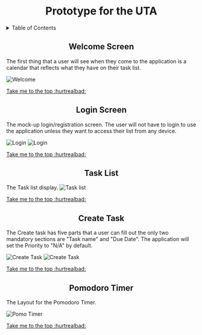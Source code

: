 <h1 align="center">
  Prototype for the UTA
</h1>





<details>
<summary>Table of Contents</summary>

1. [Welcome Screen](https://github.com/jonathan-f-gomez/unnamed-time-application/blob/main/Prototype/README.MD#--welcome-screen-)
2. [Login Screen](https://github.com/jonathan-f-gomez/unnamed-time-application/blob/main/Prototype/README.MD#--login-screen-)
3. [Task List](https://github.com/jonathan-f-gomez/unnamed-time-application/blob/main/Prototype/README.MD#--task-list-)
4. [Create Task](https://github.com/jonathan-f-gomez/unnamed-time-application/blob/main/Prototype/README.MD#--create-task-)
5. [Pomodoro Timer](https://github.com/jonathan-f-gomez/unnamed-time-application/blob/main/Prototype/README.MD#--pomodoro-timer-)
 
</details>


<h2 align="center">
  Welcome Screen
 </h2>
 
The first thing that a user will see when they come to the application is a calendar that reflects what they have on their task list.

![Welcome](https://github.com/jonathan-f-gomez/unnamed-time-application/blob/main/Prototype/Welcome.JPG)

[Take me to the top :hurtrealbad:](https://github.com/jonathan-f-gomez/unnamed-time-application/blob/main/Prototype/README.MD#prototype-for-the-uta)


<h2 align="center">
  Login Screen
 </h2>

The mock-up login/registration screen. The user will not have to login to use the application unless they want to access their list from any device.

![Login](https://github.com/jonathan-f-gomez/unnamed-time-application/blob/main/Prototype/Login.JPG)
![Login](https://github.com/jonathan-f-gomez/unnamed-time-application/blob/main/Prototype/Register.JPG)

[Take me to the top :hurtrealbad:](https://github.com/jonathan-f-gomez/unnamed-time-application/blob/main/Prototype/README.MD#prototype-for-the-uta)

<h2 align="center">
 Task List
 </h2>

The Task list display.
![Task list](https://github.com/jonathan-f-gomez/unnamed-time-application/blob/main/Prototype/Task_List_Preview.JPG)

[Take me to the top :hurtrealbad:](https://github.com/jonathan-f-gomez/unnamed-time-application/blob/main/Prototype/README.MD#prototype-for-the-uta)

<h2 align="center">
 Create Task
 </h2>

The Create task has five parts that a user can fill out the only two mandatory sections are "Task name" and "Due Date". The application will set the Priority to "N/A" by default.

![Create Task](https://github.com/jonathan-f-gomez/unnamed-time-application/blob/main/Prototype/Create_Task.JPG)
![Create Task](https://github.com/jonathan-f-gomez/unnamed-time-application/blob/main/Prototype/Create_Task_2.JPG)

[Take me to the top :hurtrealbad:](https://github.com/jonathan-f-gomez/unnamed-time-application/blob/main/Prototype/README.MD#prototype-for-the-uta)

<h2 align="center">
 Pomodoro Timer
 </h2>
The Layout for the Pomodoro Timer. 

![Pomo Timer](https://github.com/jonathan-f-gomez/unnamed-time-application/blob/main/Prototype/GoPomo.JPG)

[Take me to the top :hurtrealbad:](https://github.com/jonathan-f-gomez/unnamed-time-application/blob/main/Prototype/README.MD#prototype-for-the-uta)

